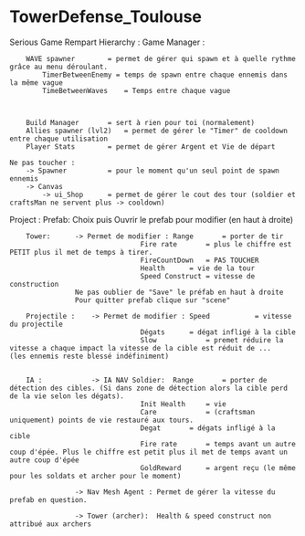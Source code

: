 # TowerDefense_Toulouse
Serious Game Rempart
Hierarchy :
	Game Manager :

		WAVE spawner 		= permet de gérer qui spawn et à quelle rythme grâce au menu déroulant.
			TimerBetweenEnemy = temps de spawn entre chaque ennemis dans la même vague 
			TimeBetweenWaves	= Temps entre chaque vague
			


		Build Manager 		= sert à rien pour toi (normalement)
		Allies spawner (lvl2) 	= permet de gérer le "Timer" de cooldown entre chaque utilisation
		Player Stats		= permet de gérer Argent et Vie de départ

	Ne pas toucher :
		-> Spawner 			= pour le moment qu'un seul point de spawn ennemis
		-> Canvas 
			-> ui_Shop		= permet de gérer le cout des tour (soldier et craftsMan ne servent plus -> cooldown)


Project :
	Prefab:			Choix puis Ouvrir le prefab pour modifier (en haut à droite)
			
		Tower:		-> Permet de modifier : Range 		= porter de tir
									Fire rate 		= plus le chiffre est PETIT plus il met de temps à tirer.
									FireCountDown 	= PAS TOUCHER
									Health 		= vie de la tour 	
									Speed Construct	= vitesse de construction
					Ne pas oublier de "Save" le préfab en haut à droite 
					Pour quitter prefab clique sur "scene" 

		Projectile : 	-> Permet de modifier : Speed			= vitesse du projectile
									Dégats		= dégat infligé à la cible 
									Slow			= premet réduire la vitesse a chaque impact la vitesse de la cible est réduit de ...   (les ennemis reste blessé indéfiniment)


		IA :			-> IA NAV Soldier:	Range 		= porter de détection des cibles. (Si dans zone de détection alors la cible perd de la vie selon les dégats).
									Init Health 	= vie 
									Care 			= (craftsman uniquement) points de vie restauré aux tours. 
									Degat 		= dégats infligé à la cible
									Fire rate		= temps avant un autre coup d'épée. Plus le chiffre est petit plus il met de temps avant un autre coup d'épée
									GoldReward 		= argent reçu (le même pour les soldats et archer pour le moment) 
					
					-> Nav Mesh Agent :	Permet de gérer la vitesse du prefab en question.
	
					-> Tower (archer): 	Health & speed construct non attribué aux archers	
